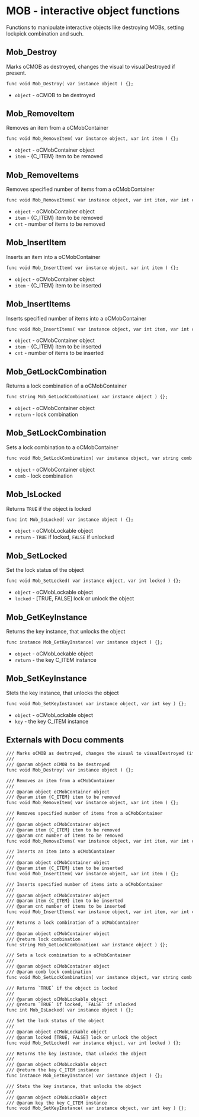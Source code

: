 # MOB - interactive object functions
Functions to manipulate interactive objects like destroying MOBs, setting lockpick combination and such.

## Mob_Destroy
Marks oCMOB as destroyed, changes the visual to visualDestroyed if present.

```dae
func void Mob_Destroy( var instance object ) {};
```

- `object` - oCMOB to be destroyed

## Mob_RemoveItem
Removes an item from a oCMobContainer

```dae
func void Mob_RemoveItem( var instance object, var int item ) {};
```

- `object` - oCMobContainer object
- `item` - {C_ITEM} item to be removed

## Mob_RemoveItems
Removes specified number of items from a oCMobContainer

```dae
func void Mob_RemoveItems( var instance object, var int item, var int cnt ) {};
```

- `object` - oCMobContainer object
- `item` - {C_ITEM} item to be removed
- `cnt` - number of items to be removed

## Mob_InsertItem
Inserts an item into a oCMobContainer

```dae
func void Mob_InsertItem( var instance object, var int item ) {};
```

- `object` - oCMobContainer object
- `item` - {C_ITEM} item to be inserted

## Mob_InsertItems
Inserts specified number of items into a oCMobContainer

```dae
func void Mob_InsertItems( var instance object, var int item, var int cnt ) {};
```

- `object` - oCMobContainer object
- `item` - {C_ITEM} item to be inserted
- `cnt` - number of items to be inserted

## Mob_GetLockCombination
Returns a lock combination of a oCMobContainer

```dae
func string Mob_GetLockCombination( var instance object ) {};
```

- `object` - oCMobContainer object
- `return` - lock combination

## Mob_SetLockCombination
Sets a lock combination to a oCMobContainer

```dae
func void Mob_SetLockCombination( var instance object, var string comb ) {};
```

- `object` - oCMobContainer object
- `comb` - lock combination

## Mob_IsLocked
Returns `TRUE` if the object is locked

```dae
func int Mob_IsLocked( var instance object ) {};
```

- `object` - oCMobLockable object
- `return` - `TRUE` if locked, `FALSE` if unlocked

## Mob_SetLocked
Set the lock status of the object

```dae
func void Mob_SetLocked( var instance object, var int locked ) {};
```

- `object` - oCMobLockable object
- `locked` - [TRUE, FALSE] lock or unlock the object

## Mob_GetKeyInstance
Returns the key instance, that unlocks the object

```dae
func instance Mob_GetKeyInstance( var instance object ) {};
```

- `object` - oCMobLockable object
- `return` - the key C_ITEM instance

## Mob_SetKeyInstance
Stets the key instance, that unlocks the object

```dae
func void Mob_SetKeyInstance( var instance object, var int key ) {};
```

- `object` - oCMobLockable object
- `key` - the key C_ITEM instance

## Externals with Docu comments

```dae
/// Marks oCMOB as destroyed, changes the visual to visualDestroyed (if present).
///
/// @param object oCMOB to be destroyed
func void Mob_Destroy( var instance object ) {};

/// Removes an item from a oCMobContainer
///
/// @param object oCMobContainer object
/// @param item {C_ITEM} item to be removed
func void Mob_RemoveItem( var instance object, var int item ) {};

/// Removes specified number of items from a oCMobContainer
///
/// @param object oCMobContainer object
/// @param item {C_ITEM} item to be removed
/// @param cnt number of items to be removed
func void Mob_RemoveItems( var instance object, var int item, var int cnt ) {};

/// Inserts an item into a oCMobContainer
///
/// @param object oCMobContainer object
/// @param item {C_ITEM} item to be inserted
func void Mob_InsertItem( var instance object, var int item ) {};

/// Inserts specified number of items into a oCMobContainer
///
/// @param object oCMobContainer object
/// @param item {C_ITEM} item to be inserted
/// @param cnt number of items to be inserted
func void Mob_InsertItems( var instance object, var int item, var int cnt ) {};

/// Returns a lock combination of a oCMobContainer
///
/// @param object oCMobContainer object
/// @return lock combination
func string Mob_GetLockCombination( var instance object ) {};

/// Sets a lock combination to a oCMobContainer
///
/// @param object oCMobContainer object
/// @param comb lock combination
func void Mob_SetLockCombination( var instance object, var string comb ) {};

/// Returns `TRUE` if the object is locked
///
/// @param object oCMobLockable object
/// @return `TRUE` if locked, `FALSE` if unlocked
func int Mob_IsLocked( var instance object ) {};

/// Set the lock status of the object
///
/// @param object oCMobLockable object
/// @param locked [TRUE, FALSE] lock or unlock the object
func void Mob_SetLocked( var instance object, var int locked ) {};

/// Returns the key instance, that unlocks the object
///
/// @param object oCMobLockable object
/// @return the key C_ITEM instance
func instance Mob_GetKeyInstance( var instance object ) {};

/// Stets the key instance, that unlocks the object
///
/// @param object oCMobLockable object
/// @param key the key C_ITEM instance
func void Mob_SetKeyInstance( var instance object, var int key ) {};
```
